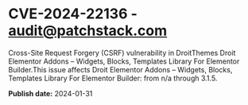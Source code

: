 # CVE-2024-22136 - audit@patchstack.com

Cross-Site Request Forgery (CSRF) vulnerability in DroitThemes Droit Elementor Addons – Widgets, Blocks, Templates Library For Elementor Builder.This issue affects Droit Elementor Addons – Widgets, Blocks, Templates Library For Elementor Builder: from n/a through 3.1.5.



**Publish date:** 2024-01-31
